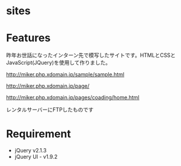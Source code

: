 # sites

# Features
 
昨年お世話になったインターン先で模写したサイトです。HTMLとCSSとJavaScript(JQuery)を使用して作りました。

http://miker.php.xdomain.jp/sample/sample.html

http://miker.php.xdomain.jp/page/

http://miker.php.xdomain.jp/pages/coading/home.html

レンタルサーバーにFTPしたものです


# Requirement
 
* jQuery v2.1.3
* jQuery UI - v1.9.2
